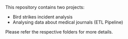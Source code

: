 This repository contains two projects:
* Bird strikes incident analysis
* Analysing data about medical journals  (ETL Pipeline) 

Please refer the respective folders for more details.
